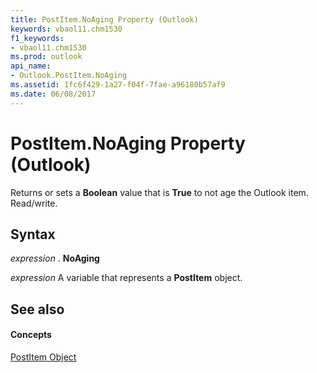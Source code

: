```yaml
---
title: PostItem.NoAging Property (Outlook)
keywords: vbaol11.chm1530
f1_keywords:
- vbaol11.chm1530
ms.prod: outlook
api_name:
- Outlook.PostItem.NoAging
ms.assetid: 1fc6f429-1a27-f04f-7fae-a96180b57af9
ms.date: 06/08/2017
---
```



# PostItem.NoAging Property (Outlook)

Returns or sets a **Boolean** value that is **True** to not age the Outlook item. Read/write.


## Syntax

 _expression_ . **NoAging**

 _expression_ A variable that represents a **PostItem** object.


## See also


#### Concepts


[PostItem Object](postitem-object-outlook.md)

